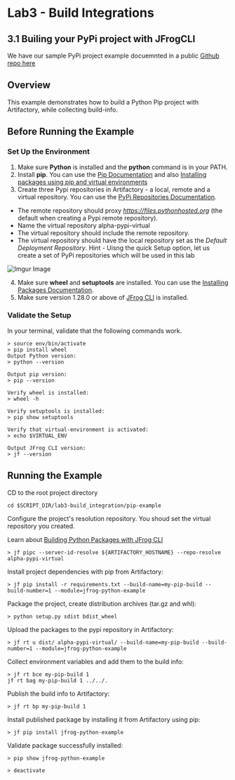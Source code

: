 # Lab3 - Build Integrations


## 3.1 Builing your PyPi project with JFrogCLI

We have our sample PyPi project example docuemnted in a public [Github repo here](https://github.com/jfrog/project-examples/tree/master/python-example/pip-example)


## Overview
This example demonstrates how to build a Python Pip project with Artifactory, while collecting build-info.

## Before Running the Example
### Set Up the Environment
1. Make sure **Python** is installed and the **python** command is in your PATH.
2. Install **pip**. You can use the [Pip Documentation](https://pip.pypa.io/en/stable/installing/) and also [Installing packages using pip and virtual environments](https://packaging.python.org/guides/installing-using-pip-and-virtual-environments/)
3. Create three Pypi repositories in Artifactory - a local, remote and a virtual repository. You can use the [PyPi Repositories Documentation](https://www.jfrog.com/confluence/display/RTF/PyPI+Repositories).
* The remote repository should proxy *https://files.pythonhosted.org* (the default when creating a Pypi remote repository).
* Name the virtual repository alpha-pypi-virtual
* The virtual repository should include the remote repository.
* The virtual repository should have the local repository set as the *Default Deployment Repository*.
Hint - Uisng the quick Setup option, let us create a set of PyPi repositories which will be used in this lab

![Imgur Image](https://imgur.com/kuqanr9.gif)

4. Make sure **wheel** and **setuptools** are installed. You can use the [Installing Packages Documentation](https://packaging.python.org/tutorials/installing-packages/).
5. Make sure version 1.28.0 or above of [JFrog CLI](https://jfrog.com/getcli/) is installed.

### Validate the Setup
In your terminal, validate that the following commands work.
```console
> source env/bin/activate
> pip install wheel
Output Python version:
> python --version

Output pip version:
> pip --version

Verify wheel is installed:
> wheel -h

Verify setuptools is installed:
> pip show setuptools

Verify that virtual-environment is activated:
> echo $VIRTUAL_ENV

Output JFrog CLI version:
> jf --version
```

## Running the Example
CD to the root project directory

```console
cd $SCRIPT_DIR/lab3-build_integration/pip-example
```

Configure the project's resolution repository. You shoud set the virtual repository you created.

Learn about [Building Python Packages with JFrog CLI](https://www.jfrog.com/confluence/display/CLI/CLI+for+JFrog+Artifactory#CLIforJFrogArtifactory-BuildingPythonPackages)

```console
> jf pipc --server-id-resolve ${ARTIFACTORY_HOSTNAME} --repo-resolve alpha-pypi-virtual
```

Install project dependencies with pip from Artifactory:
```console
> jf pip install -r requirements.txt --build-name=my-pip-build --build-number=1 --module=jfrog-python-example
```

Package the project, create distribution archives (tar.gz and whl):
```console
> python setup.py sdist bdist_wheel
```

Upload the packages to the pypi repository in Artifactory:
```
> jf rt u dist/ alpha-pypi-virtual/ --build-name=my-pip-build --build-number=1 --module=jfrog-python-example
```
Collect environment variables and add them to the build info:
```
> jf rt bce my-pip-build 1
jf rt bag my-pip-build 1 ../../.
```

Publish the build info to Artifactory:
```
> jf rt bp my-pip-build 1
```

Install published package by installing it from Artifactory using pip:
```
> jf pip install jfrog-python-example
```

Validate package successfully installed:
```
> pip show jfrog-python-example
```
```
> deactivate
```
